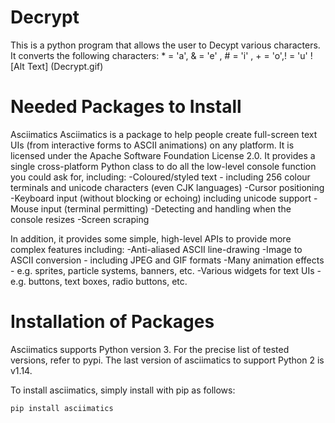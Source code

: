# Decrypt
This is a python program that allows the user to Decypt various characters. It converts the following characters: * = 'a', & = 'e' , # = 'i' , + = 'o',! = 'u'
![Alt Text] (Decrypt.gif)

# Needed Packages to Install
Asciimatics
Asciimatics is a package to help people create full-screen text UIs (from interactive forms to ASCII animations) on any platform. It is licensed under the Apache Software Foundation License 2.0. It provides a single cross-platform Python class to do all the low-level console function you could ask for, including:
-Coloured/styled text - including 256 colour terminals and unicode characters (even CJK languages)
-Cursor positioning
-Keyboard input (without blocking or echoing) including unicode support
-Mouse input (terminal permitting)
-Detecting and handling when the console resizes
-Screen scraping

In addition, it provides some simple, high-level APIs to provide more complex features including:
-Anti-aliased ASCII line-drawing
-Image to ASCII conversion - including JPEG and GIF formats
-Many animation effects - e.g. sprites, particle systems, banners, etc.
-Various widgets for text UIs - e.g. buttons, text boxes, radio buttons, etc.

# Installation of Packages
Asciimatics supports Python version 3. For the precise list of tested versions, refer to pypi. The last version of asciimatics to support Python 2 is v1.14.

To install asciimatics, simply install with pip as follows:
```
pip install asciimatics
```
